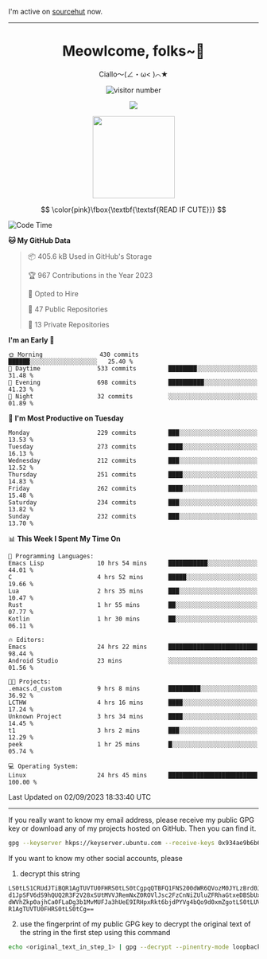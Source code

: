 I'm active on [sourcehut](https://sr.ht/~meow_king/) now. 

---

<div align="center">
  <h1>Meowlcome, folks~👋</h1>
  <p>Ciallo～(∠・ω< )⌒★</p>
</div>

<p align="center">
  <img src="https://count.getloli.com/get/@Ziqi-Yang?theme=rule34" alt="visitor number" />
</p>

<p align="center">
  <img src="https://skillicons.dev/icons?i=rust,c,py,flutter,go,java,js,bash,linux,emacs" />
</p>
<p align="center">
  <img height="165" src="https://github-readme-stats.vercel.app/api?username=Ziqi-Yang&show_icons=true&include_all_commits=true&hide_border=true" />
</p>

$$
\color{pink}\fbox{\textbf{\textsf{READ IF CUTE}}}
$$

<!--START_SECTION:waka-->
![Code Time](http://img.shields.io/badge/Code%20Time-1%2C428%20hrs%2046%20mins-blue)

**🐱 My GitHub Data** 

> 📦 405.6 kB Used in GitHub's Storage 
 > 
> 🏆 967 Contributions in the Year 2023
 > 
> 💼 Opted to Hire
 > 
> 📜 47 Public Repositories 
 > 
> 🔑 13 Private Repositories 
 > 
**I'm an Early 🐤** 

```text
🌞 Morning                430 commits         ██████░░░░░░░░░░░░░░░░░░░   25.40 % 
🌆 Daytime                533 commits         ████████░░░░░░░░░░░░░░░░░   31.48 % 
🌃 Evening                698 commits         ██████████░░░░░░░░░░░░░░░   41.23 % 
🌙 Night                  32 commits          ░░░░░░░░░░░░░░░░░░░░░░░░░   01.89 % 
```
📅 **I'm Most Productive on Tuesday** 

```text
Monday                   229 commits         ███░░░░░░░░░░░░░░░░░░░░░░   13.53 % 
Tuesday                  273 commits         ████░░░░░░░░░░░░░░░░░░░░░   16.13 % 
Wednesday                212 commits         ███░░░░░░░░░░░░░░░░░░░░░░   12.52 % 
Thursday                 251 commits         ████░░░░░░░░░░░░░░░░░░░░░   14.83 % 
Friday                   262 commits         ████░░░░░░░░░░░░░░░░░░░░░   15.48 % 
Saturday                 234 commits         ███░░░░░░░░░░░░░░░░░░░░░░   13.82 % 
Sunday                   232 commits         ███░░░░░░░░░░░░░░░░░░░░░░   13.70 % 
```


📊 **This Week I Spent My Time On** 

```text
💬 Programming Languages: 
Emacs Lisp               10 hrs 54 mins      ███████████░░░░░░░░░░░░░░   44.01 % 
C                        4 hrs 52 mins       █████░░░░░░░░░░░░░░░░░░░░   19.66 % 
Lua                      2 hrs 35 mins       ███░░░░░░░░░░░░░░░░░░░░░░   10.47 % 
Rust                     1 hr 55 mins        ██░░░░░░░░░░░░░░░░░░░░░░░   07.77 % 
Kotlin                   1 hr 30 mins        ██░░░░░░░░░░░░░░░░░░░░░░░   06.11 % 

🔥 Editors: 
Emacs                    24 hrs 22 mins      █████████████████████████   98.44 % 
Android Studio           23 mins             ░░░░░░░░░░░░░░░░░░░░░░░░░   01.56 % 

🐱‍💻 Projects: 
.emacs.d_custom          9 hrs 8 mins        █████████░░░░░░░░░░░░░░░░   36.92 % 
LCTHW                    4 hrs 16 mins       ████░░░░░░░░░░░░░░░░░░░░░   17.24 % 
Unknown Project          3 hrs 34 mins       ████░░░░░░░░░░░░░░░░░░░░░   14.45 % 
t1                       3 hrs 2 mins        ███░░░░░░░░░░░░░░░░░░░░░░   12.29 % 
peek                     1 hr 25 mins        █░░░░░░░░░░░░░░░░░░░░░░░░   05.74 % 

💻 Operating System: 
Linux                    24 hrs 45 mins      █████████████████████████   100.00 % 
```


 Last Updated on 02/09/2023 18:33:40 UTC
<!--END_SECTION:waka-->

-----

If you really want to know my email address, please receive my public GPG key or download any of my projects hosted on GitHub. Then you can find it. 
```bash
gpg --keyserver hkps://keyserver.ubuntu.com --receive-keys 0x934ae9b6b6e9ff34
```
If you want to know my other social accounts, please
1) decrypt this string
```
LS0tLS1CRUdJTiBQR1AgTUVTU0FHRS0tLS0tCgpqQTBFQ1FNS200dWR6QVozM0JYLzBrd0JNU0Ru
d1JpSFV6dS9hQUQ2R3F2V28xSUtMVVJRemNxZ0ROVlJsc2FzCnNiZUluZFRhaGtxeDBSbUxEajVq
dWVhZkp0ajhCa0FLaDg3b1MvMUFJa3hUeE9IRHpxRkt6bjdPYVg4bQo9d0xmZgotLS0tLUVORCBQ
R1AgTUVTU0FHRS0tLS0tCg==
```
2) use the fingerprint of my public GPG key to decrypt the original text of the string in the first step using this command
```bash
echo <original_text_in_step_1> | gpg --decrypt --pinentry-mode loopback --armor
```


